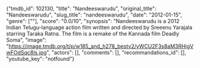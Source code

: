 {"tmdb_id": 102130, "title": "Nandeeswarudu", "original_title": "Nandeeswarudu", "slug_title": "nandeeswarudu", "date": "2012-01-15", "genre": [""], "score": "0.0/10", "synopsis": "Nandeeswarudu is a 2012 Indian Telugu-language action film written and directed by Sreeenu Yarajala starring Taraka Ratna. The film is a remake of the Kannada film Deadly Soma", "image": "https://image.tmdb.org/t/p/w185_and_h278_bestv2/yWCU2F3s8aM3RHigVwFOdSqc8ls.jpg", "actors": [], "comments": [], "recommandations_id": [], "youtube_key": "notfound"}